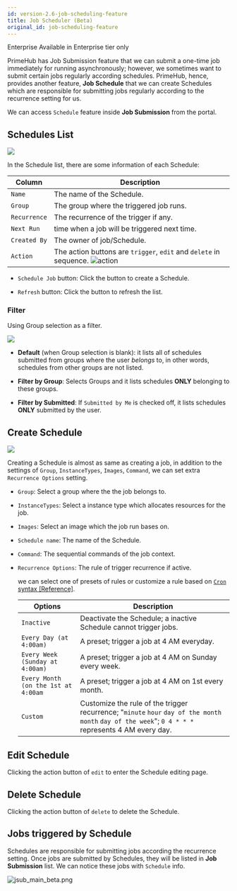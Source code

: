 ```yaml
---
id: version-2.6-job-scheduling-feature
title: Job Scheduler (Beta)
original_id: job-scheduling-feature
---
```


<div class="ee-only tooltip">Enterprise
  <span class="tooltiptext">Available in Enterprise tier only</span>
</div>

PrimeHub has Job Submission feature that we can submit a one-time job immediately for running asynchronously; however, we sometimes want to submit certain jobs regularly according schedules. PrimeHub, hence, provides another feature, **Job Schedule** that we can create Schedules which are responsible for submitting jobs regularly according to the recurrence setting for us.

We can access `Schedule` feature inside **Job Submission** from the portal.

## Schedules List

![](assets/jscheduler_main_beta_v26.png)

In the Schedule list, there are some information of each Schedule:

|Column|Description|
|------|-----------|
|`Name`|The name of the Schedule.|
|`Group`|The group where the triggered job runs.|
|`Recurrence`| The recurrence of the trigger if any.|
|`Next Run`| time when a job will be triggered next time.|
|`Created By`| The owner of job/Schedule.|
|`Action`|The action buttons are `trigger`, `edit` and `delete` in sequence. ![action](assets/jscheduler_action.png)|

+ `Schedule Job` button: Click the button to create a Schedule.

+ `Refresh` button: Click the button to refresh the list.

### Filter

Using Group selection as a filter.

![](assets/jsub_filter_beta_v26.png)

+ **Default** (when Group selection is blank): it lists all of schedules submitted from groups where the user *belongs* to, in other words, schedules from other groups are not listed.

+ **Filter by Group**: Selects Groups and it lists schedules **ONLY** belonging to these groups.

+ **Filter by Submitted**: If `Submitted by Me` is checked off, it lists schedules **ONLY** submitted by the user.

## Create Schedule

![](assets/jscheduler_create_beta_v26.png)

Creating a Schedule is almost as same as creating a job, in addition to the settings of `Group`, `InstanceTypes`, `Images`, `Command`, we can set extra `Recurrence Options` setting.

+ `Group`: Select a group where the the job belongs to.

+ `InstanceTypes`: Select a instance type which allocates resources for the job.

+ `Images`: Select an image which the job run bases on.

+ `Schedule name`: The name of the Schedule.

+ `Command`: The sequential commands of the job context.

+ `Recurrence Options`: The rule of trigger recurrence if active.

    we can select one of presets of rules or customize a rule based on [`Cron` syntax [Reference]](https://en.wikipedia.org/wiki/Cron).
  
  |Options                            |Description                     |
  |-----------------------------------|--------------------------------|
  |`Inactive`                         | Deactivate the Schedule; a inactive Schedule cannot trigger jobs.|
  |`Every Day (at 4:00am)`            | A preset; trigger a job at 4 AM everyday.|
  |`Every Week (Sunday at 4:00am)`    | A preset; trigger a job at 4 AM on Sunday every week.|
  |`Every Month (on the 1st at 4:00am`| A preset; trigger a job at 4 AM on 1st every month.|
  |`Custom`                           | Customize the rule of the trigger recurrence; "`minute` `hour` `day of the month` `month` `day of the week`"; `0 4 * * *` represents 4 AM every day.|

## Edit Schedule

Clicking the action button of `edit`  to enter the Schedule editing page.

## Delete Schedule

Clicking the action button of `delete` to delete the Schedule.

## Jobs triggered by Schedule

Schedules are responsible for submitting jobs according the recurrence setting. Once jobs are submitted by Schedules, they will be listed in **Job Submission** list. We can notice these jobs with `Schedule` info.

![jsub_main_beta.png](assets/jsub_main_beta_v26.png)
